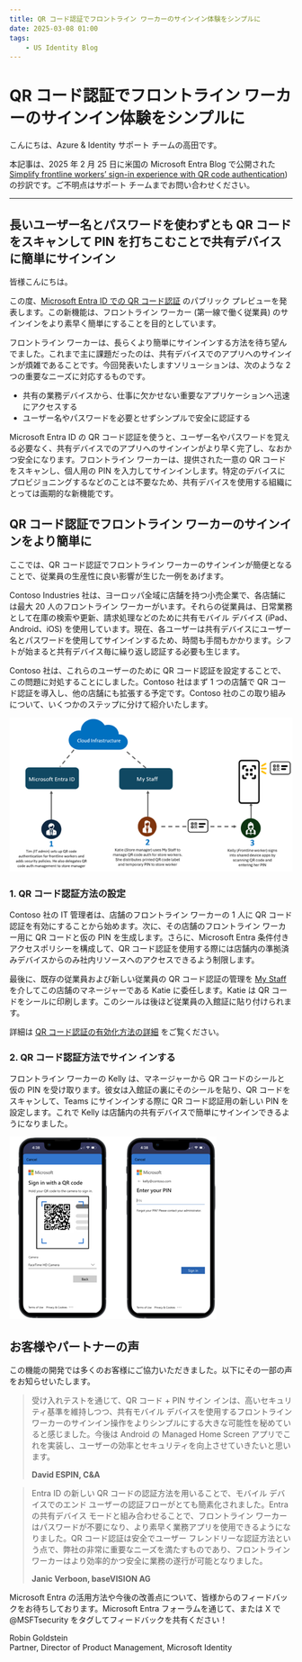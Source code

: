 ```yaml
---
title: QR コード認証でフロントライン ワーカーのサインイン体験をシンプルに
date: 2025-03-08 01:00
tags:
    - US Identity Blog
---
```


# QR コード認証でフロントライン ワーカーのサインイン体験をシンプルに

こんにちは、Azure & Identity サポート チームの高田です。

本記事は、2025 年 2 月 25 日に米国の Microsoft Entra Blog で公開された [Simplify frontline workers’ sign-in experience with QR code authentication](https://techcommunity.microsoft.com/blog/microsoft-entra-blog/simplify-frontline-workers%E2%80%99-sign-in-experience-with-qr-code-authentication/3822034)) の抄訳です。ご不明点はサポート チームまでお問い合わせください。

---

## 長いユーザー名とパスワードを使わずとも QR コードをスキャンして PIN を打ちこむことで共有デバイスに簡単にサインイン

皆様こんにちは。

この度、[Microsoft Entra ID での QR コード認証](https://learn.microsoft.com/entra/identity/authentication/concept-authentication-qr-code) のパブリック プレビューを発表します。この新機能は、フロントライン ワーカー (第一線で働く従業員) のサインインをより素早く簡単にすることを目的としています。

フロントライン ワーカーは、長らくより簡単にサインインする方法を待ち望んでました。これまで主に課題だったのは、共有デバイスでのアプリへのサインインが煩雑であることです。今回発表いたしますソリューションは、次のような 2 つの重要なニーズに対応するものです。

- 共有の業務デバイスから、仕事に欠かせない重要なアプリケーションへ迅速にアクセスする
- ユーザー名やパスワードを必要とせずシンプルで安全に認証する

Microsoft Entra ID の QR コード認証を使うと、ユーザー名やパスワードを覚える必要なく、共有デバイスでのアプリへのサインインがより早く完了し、なおかつ安全になります。フロントライン ワーカーは、提供された一意の QR コードをスキャンし、個人用の PIN を入力してサインインします。特定のデバイスにプロビジョニングするなどのことは不要なため、共有デバイスを使用する組織にとっては画期的な新機能です。

## QR コード認証でフロントライン ワーカーのサインインをより簡単に

ここでは、QR コード認証でフロントライン ワーカーのサインインが簡便となることで、従業員の生産性に良い影響が生じた一例をあげます。 

Contoso Industries 社は、ヨーロッパ全域に店舗を持つ小売企業で、各店舗には最大 20 人のフロントライン ワーカーがいます。それらの従業員は、日常業務として在庫の検索や更新、請求処理などのために共有モバイル デバイス (iPad、Android、iOS) を使用しています。現在、各ユーザーは共有デバイスにユーザー名とパスワードを使用してサインインするため、時間も手間もかかります。シフトが始まると共有デバイス毎に繰り返し認証する必要も生じます。 

Contoso 社は、これらのユーザーのために QR コード認証を設定することで、この問題に対処することにしました。Contoso 社はまず 1 つの店舗で QR コード認証を導入し、他の店舗にも拡張する予定です。Contoso 社のこの取り組みについて、いくつかのステップに分けて紹介いたします。

![図 1: QR コード認証のプロビジョニングとサインイン プロセス](./simplify-frontline-workers-sign-in-experience-with-qr-code-authentication/pic1.png)

### 1. QR コード認証方法の設定

Contoso 社の IT 管理者は、店舗のフロントライン ワーカーの 1 人に QR コード認証を有効にすることから始めます。次に、その店舗のフロントライン ワーカー用に QR コードと仮の PIN を生成します。さらに、Microsoft Entra 条件付きアクセスポリシーを構成して、QR コード認証を使用する際には店舗内の準拠済みデバイスからのみ社内リソースへのアクセスできるよう制限します。 

最後に、既存の従業員および新しい従業員の QR コード認証の管理を [My Staff](https://learn.microsoft.com/entra/identity/role-based-access-control/my-staff-configure) を介してこの店舗のマネージャーである Katie に委任します。Katie は QR コードをシールに印刷します。このシールは後ほど従業員の入館証に貼り付けられます。 

詳細は [QR コード認証の有効化方法の詳細](https://learn.microsoft.com/en-us/entra/identity/authentication/how-to-authentication-qr-code) をご覧ください。 

### 2. QR コード認証方法でサイン インする

フロントライン ワーカーの Kelly は、マネージャーから QR コードのシールと仮の PIN を受け取ります。彼女は入館証の裏にそのシールを貼り、QR コードをスキャンして、Teams にサインインする際に QR コード認証用の新しい PIN を設定します。これで Kelly は店舗内の共有デバイスで簡単にサインインできるようになりました。 

![図 2: 共有デバイス上のカメラを使用して QR コードをスキャンして Teams にサインイン](./simplify-frontline-workers-sign-in-experience-with-qr-code-authentication/pic2.png)

## お客様やパートナーの声

この機能の開発では多くのお客様にご協力いただきました。以下にその一部の声をお知らせいたします。 

> 受け入れテストを通じて、QR コード + PIN サイン インは、高いセキュリティ基準を維持しつつ、共有モバイル デバイスを使用するフロントライン ワーカーのサインイン操作をよりシンプルにする大きな可能性を秘めていると感じました。今後は Android の Managed Home Screen アプリでこれを実装し、ユーザーの効率とセキュリティを向上させていきたいと思います。
>
> **David ESPIN, C&A**

> Entra ID の新しい QR コードの認証方法を用いることで、モバイル デバイスでのエンド ユーザーの認証フローがとても簡素化されました。Entra の共有デバイス モードと組み合わせることで、フロントライン ワーカーはパスワードが不要になり、より素早く業務アプリを使用できるようになりました。QR コード認証は安全でユーザー フレンドリーな認証方法という点で、弊社の非常に重要なニーズを満たすものであり、フロントライン ワーカーはより効率的かつ安全に業務の遂行が可能となりました。
> 
> **Janic Verboon, baseVISION AG**

Microsoft Entra の活用方法や今後の改善点について、皆様からのフィードバックをお待ちしております。Microsoft Entra フォーラムを通じて、または X で @MSFTsecurity をタグしてフィードバックを共有ください！

Robin Goldstein  
Partner, Director of Product Management, Microsoft Identity
